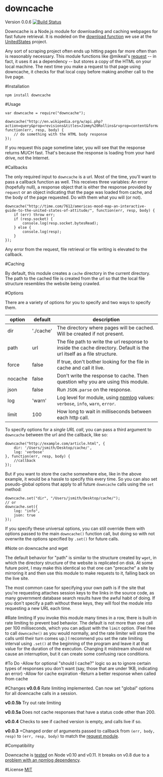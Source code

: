 downcache
=========
Version 0.0.6
[![Build Status](https://travis-ci.org/wilson428/downcache.png)](https://travis-ci.org/wilson428/downcache)

Downcache is a Node.js module for downloading and caching webpages for fast future retrieval. It is modeled on the [download function](https://github.com/unitedstates/congress/blob/master/tasks/utils.py) we use at the [UnitedStates](https://github.com/unitedstates) project.

Any sort of scraping project often ends up hitting pages far more often than is reasonably necessary. This module functions like @mikeal's [request](https://github.com/mikeal/request) -- in fact, it uses it as a dependency -- but stores a copy of the HTML on your local machine. The next time you make a request to that page using downcache, it checks for that local copy before making another call to the live page.

#Installation

`npm install downcache`

#Usage

	var downcache = require("downcache");

	downcache("http://en.wikipedia.org/w/api.php?action=query&prop=revisions&titles=Jimmy%20Rollins&rvprop=content&format=json", function(err, resp, body) {
		// do something with the HTML body response
	});

If you request this page sometime later, you will see that the response returns MUCH fast. That's because the response is loading from your hard drive, not the Internet.

#Callbacks

The only required input to `downcache` is a url. Most of the time, you'll want to pass a callback function as well. This receives three variables: An error (hopefully null), a response object that is either the response provided by `request` or an object indicating that the page was loaded from cache, and the body of the page requested. Do with them what you will (or not).

	downcache("http://time.com/7612/americas-mood-map-an-interactive-guide-to-the-united-states-of-attitude/", function(err, resp, body) {
		if (err) throw err;
		if (resp.socket) {
			console.log(resp.socket.bytesRead);
		} else {
			console.log(resp);
		}
	});

Any error from the request, file retrieval or file writing is elevated to the callback.

#Caching

By default, this module creates a `cache` directory in the current directory. The path to the cached file is created from the url so that the local file structure resembles the website being crawled. 

#Options

There are a variety of options for you to specify and two ways to specify them.

| option | default | description |
| -------| ------- | ----------- |
| dir    | './cache' | The directory where pages will be cached. Will be created if not present. | 
| path   | url      | The file path to write the url response to inside the cache directory. Default is the url itself as a file structure. |
| force  | false   | If true, don't bother looking for the file in cache and call it live. |
| nocache | false  | Don't write the response to cache. Then question why you are using this module. |
| json   | false | Run `JSON.parse` on the response. |
| log    | 'warn' | Log level for module, using [npmlog](https://www.npmjs.com/package/npmlog) values: `verbose`, `info`, `warn`, `error`. |
| limit  | 100  | How long to wait in milliseconds between each http call. |

To specify options for a _single URL call_, you can pass a third argument to `downcache` between the url and the callback, like so:

	downcache("http://example.com/article.html", { 
		dir: '/Users/jsmith/Desktop/cache/', 
		log: 'verbose'
	}, function(err, resp, body) {
		//callback
	});

But if you want to store the cache somewhere else, like in the above example, it would be a hassle to specify this every time. So you can also set pseudo-global options that apply to all future `downcache` calls using the `set` method:

	downcache.set("dir", "/Users/jsmith/Desktop/cache/");
	// or 
	downcache.set({
		log: "info",
		json: true
	});

If you specify these universal options, you can still override them with options passed to the main `downcache()` function call, but doing so with not overwrite the options specified by `.set()` for future calls.

#Note on downcache and wget

The default behavior for "path" is similar to the structure created by `wget`, in which the directory structure of the website is replicated on disk. At some future point, I may make this identical so that one can "precache" a site by mirroring it and then use this module to make requests to it, falling back on the live site.

The most common case for specifying your own path is if the site that you're requesting attaches session keys to the links in the source code, as many government database search results have the awful habit of doing. If you don't specify a path without these keys, they will fool the module into requesting a new URL each time.

#Rate limiting
If you invoke this module many times in a row, there is built-in rate limiting to prevent bad behavior. The default is not more than one call per 100 milliseconds, which you can adjust with the `limit` option. (Feel free to call `downcache()` as you would normally, and the rate limiter will store the calls until their turn comes up.) I recommend you set the rate limiting interval using `.set()` at the beginning of the program and leave it at that value for the duration of the execution. Changing it midstream should not cause an interruption, but it can create some confusing race conditions.

#To Do
	-Allow for optional "should I cache?" logic so as to ignore certain types of responses you don't want (say, those that are under 1KB, indicating an error)
	-Allow for cache expiration
	-Return a better response when called from cache

#Changes
**v0.0.6**
Rate limiting implemented. Can now set "global" options for all downcache calls in a session.

**v0.0.5b**
Try out rate limiting 

**v0.0.5a**
Does not cache responses that have a status code other than 200.

**v0.0.4**
Checks to see if cached version is empty, and calls live if so.

**v0.0.3**
+Changed order of arguments passed to callback from `(err, body, resp)` to `(err, resp, body)` to match the [request module](https://github.com/mikeal/request).

#Compatibility

Downcache is [tested](https://travis-ci.org/wilson428/downcache) on Node v0.10 and v0.11. It breaks on v0.8 due to a [problem with an npmlog dependency](https://travis-ci.org/wilson428/downcache).

#License
[MIT](/LICENSE.md)